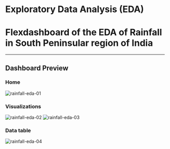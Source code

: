 # Exploratory Data Analysis (EDA)
# Flexdashboard of the EDA of Rainfall in South Peninsular region of India
--------------------------------


## Dashboard Preview

### Home
![rainfall-eda-01](https://user-images.githubusercontent.com/89689985/175765199-cccc8cb6-8cd5-4cfb-9553-967ae4322ad3.png)

### Visualizations
![rainfall-eda-02](https://user-images.githubusercontent.com/89689985/175765209-45f9069a-c6fc-4ffe-ab26-5f7ed28153be.png)
![rainfall-eda-03](https://user-images.githubusercontent.com/89689985/175765214-f1b50426-332f-4d0a-9a79-9484d35bfc29.png)

### Data table
![rainfall-eda-04](https://user-images.githubusercontent.com/89689985/175765217-3792939d-5b00-45a8-93cf-269bae7a5732.png)
